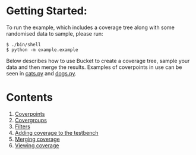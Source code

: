<!--
  ~ SPDX-License-Identifier: MIT
  ~ Copyright (c) 2023-2024 Vypercore. All Rights Reserved
  -->

# Getting Started:

To run the example, which includes a coverage tree along with some randomised data to sample, please run:

```
$ ./bin/shell
$ python -m example.example
```

Below describes how to use Bucket to create a coverage tree, sample your data and then merge the results. Examples of coverpoints in use can be seen in [cats.py](https://github.com/VyperCore/bucket/blob/main/example/cats.py) and [dogs.py](https://github.com/VyperCore/bucket/blob/main/example/dogs.py).

# Contents
1. [Coverpoints](coverpoints.md)
2. [Covergroups](covergroups.md)
3. [Filters](filters.md)
4. [Adding coverage to the testbench](add_to_testbench.md)
5. [Merging coverage](export_and_merge.md)
6. [Viewing coverage](viewing_coverage.md)

